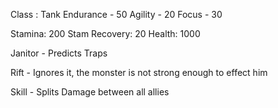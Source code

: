 
Class : Tank
Endurance - 50
Agility - 20
Focus - 30

Stamina: 200
Stam Recovery: 20
Health: 1000

Janitor -
Predicts Traps

Rift -
Ignores it, the monster is not strong enough to effect him

Skill -
Splits Damage between all allies


